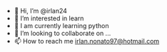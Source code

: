 - 👋 Hi, I’m @irlan24
- 👀 I’m interested in learn
- 🌱 I am currently learning python
- 💞️ I’m looking to collaborate on ...
- 📫 How to reach me irlan.nonato97@hotmail.com

<!---
irlan24/irlan24 is a ✨ special ✨ repository because its `README.md` (this file) appears on your GitHub profile.
You can click the Preview link to take a look at your changes.
--->
